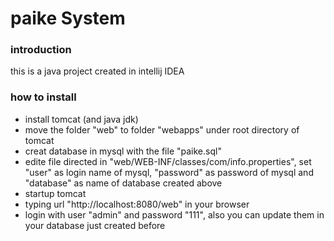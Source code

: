 # paike System

<h3>introduction</h3>
<p>this is a java project created in intellij IDEA</p>

<h3>how to install</h3>

<ul>
<li>install tomcat (and java jdk)</li>
<li>move the folder "web" to folder "webapps" under root directory of tomcat</li>
<li>creat database in mysql with the file "paike.sql"</li>
<li>edite file directed in "web/WEB-INF/classes/com/info.properties", set "user" as login name of mysql, "password" as password of mysql and "database" as name of database created above</li>
<li>startup tomcat</li>
<li>typing url "http://localhost:8080/web" in your browser</li>
<li>login with user "admin" and password "111", also you can update them in your database just created before</li>
</ul>

